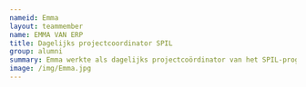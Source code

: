 ```yaml
---
nameid: Emma
layout: teammember
name: EMMA VAN ERP
title: Dagelijks projectcoordinator SPIL
group: alumni
summary: Emma werkte als dagelijks projectcoördinator van het SPIL-programma.
image: /img/Emma.jpg
---
```




